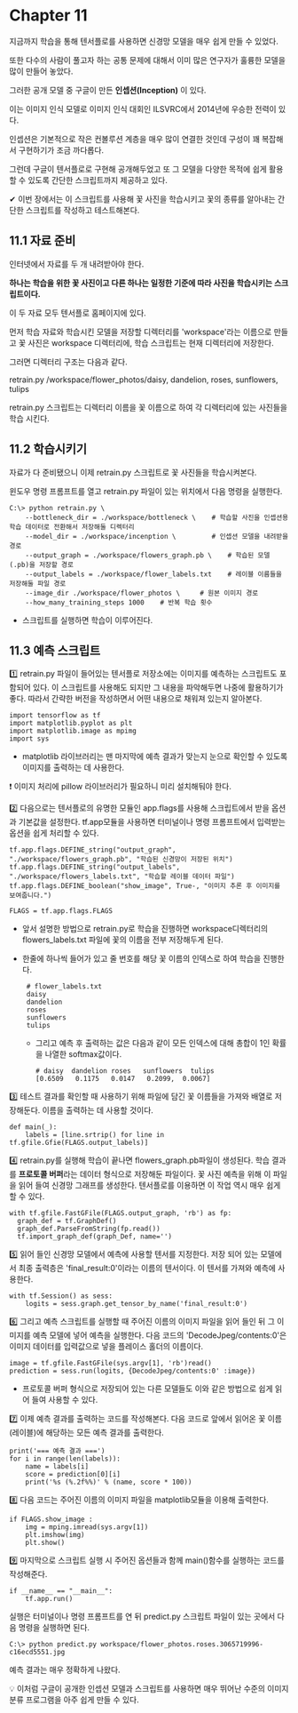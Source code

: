 # Chapter 11

지금까지 학습을 통해 텐서플로를 사용하면 신경망 모델을 매우 쉽게 만들 수 있었다.

또한 다수의 사람이 풀고자 하는 공통 문제에 대해서 이미 많은 연구자가 훌륭한 모델을 많이 만들어 놓았다.

그러한 공개 모델 중 구글이 만든 **인셉션(Inception)** 이 있다.

이는 이미지 인식 모델로 이미지 인식 대회인 ILSVRC에서 2014년에 우승한 전력이 있다.

인셉션은 기본적으로 작은 컨볼루션 계층을 매우 많이 연결한 것인데 구성이 꽤 복잡해서 구현하기가 조금 까다롭다.

그런데 구글이 텐서플로로 구현해 공개해두었고 또 그 모델을 다양한 목적에 쉽게 활용할 수 있도록 간단한 스크립트까지 제공하고 있다.

✔ 이번 장에서는 이 스크립트를 사용해 꽃 사진을 학습시키고 꽃의 종류를 알아내는 간단한 스크립트를 작성하고 테스트해본다.

## 11.1 자료 준비

인터넷에서 자료를 두 개 내려받아야 한다.

**하나는 학습을 위한 꽃 사진이고 다른 하나는 일정한 기준에 따라 사진을 학습시키는 스크립트이다.**

이 두 자료 모두 텐서플로 홈페이지에 있다.

먼저 학습 자료와 학습시킨 모델을 저장할 디렉터리를 'workspace'라는 이름으로 만들고 꽃 사진은 workspace 디렉터리에, 학습 스크립트는 현재 디렉터리에 저장한다.

그러면 디렉터리 구조는 다음과 같다.

retrain.py /workspace/flower_photos/daisy, dandelion, roses, sunflowers, tulips

retrain.py 스크립트는 디렉터리 이름을 꽃 이름으로 하여 각 디렉터리에 있는 사진들을 학습 시킨다.

## 11.2 학습시키기

자료가 다 준비됐으니 이제 retrain.py 스크립트로 꽃 사진들을 학습시켜본다.

윈도우 명령 프롬프트를 열고 retrain.py 파일이 있는 위치에서 다음 명령을 실행한다.

    C:\> python retrain.py \
        --bottleneck_dir = ./workspace/bottleneck \    # 학습할 사진을 인셉션용 학습 데이터로 전환해서 저장해둘 디렉터리
        --model_dir = ./workspace/incenption \         # 인셉션 모델을 내려받을 경로
        --output_graph = ./workspace/flowers_graph.pb \    # 학습된 모델(.pb)을 저장할 경로
        --output_labels = ./workspace/flower_labels.txt    # 레이블 이름들을 저장해둘 파일 경로
        --image_dir ./workspace/flower_photos \     # 원본 이미지 경로
        --how_many_training_steps 1000    # 반복 학습 횟수
        
  - 스크립트를 실행하면 학습이 이루어진다.

## 11.3 예측 스크립트

1️⃣ retrain.py 파일이 들어있는 텐서플로 저장소에는 이미지를 예측하는 스크립트도 포함되어 있다. 이 스크립트를 사용해도 되지만 그 내용을 파악해두면 나중에 활용하기가 좋다. 따라서 간략한 버전을 작성하면서 어떤 내용으로 채워져 있는지 알아본다.

    import tensorflow as tf
    import matplotlib.pyplot as plt
    import matplotlib.image as mpimg
    import sys

  - matplotlib 라이브러리는 맨 마지막에 예측 결과가 맞는지 눈으로 확인할 수 있도록 이미지를 출력하는 데 사용한다.

   ❗ 이미지 처리에 pillow 라이브러리가 필요하니 미리 설치해둬야 한다.

2️⃣ 다음으로는 텐서플로의 유명한 모듈인 app.flags를 사용해 스크립트에서 받을 옵션과 기본값을 설정한다. tf.app모듈을 사용하면 터미널이나 명령 프롬프트에서 입력받는 옵션을 쉽게 처리할 수 있다.

    tf.app.flags.DEFINE_string("output_graph", "./workspace/flowers_graph.pb", "학습된 신경망이 저장된 위치")
    tf.app.flags.DEFINE_string("output_labels", "./workspace/flowers_labels.txt", "학습할 레이블 데이터 파일")
    tf.app.flags.DEFINE_boolean("show_image", True-, "이미지 추론 후 이미지를 보여줍니다.")
    
    FLAGS = tf.app.flags.FLAGS
    
 - 앞서 설명한 방법으로 retrain.py로 학습을 진행하면 workspace디렉터리의 flowers_labels.txt 파일에 꽃의 이름을 전부 저장해두게 된다.
 - 한줄에 하나씩 들어가 있고 줄 번호를 해당 꽃 이름의 인덱스로 하여 학습을 진행한다.

        # flower_labels.txt
        daisy
        dandelion
        roses
        sunflowers
        tulips
        
   - 그리고 예측 후 출력하는 값은 다음과 같이 모든 인덱스에 대해 총합이 1인 확률을 나열한 softmax값이다.

         # daisy  dandelion roses   sunflowers  tulips
         [0.6509   0.1175   0.0147   0.2099,  0.0067]

3️⃣ 테스트 결과를 확인할 때 사용하기 위해 파일에 담긴 꽃 이름들을 가져와 배열로 저장해둔다. 이름을 출력하는 데 사용할 것이다.

    def main(_):
        labels = [line.srtrip() for line in tf.gfile.Gfie(FLAGS.output_labels)]
       
4️⃣ retrain.py를 실행해 학습이 끝나면 flowers_graph.pb파일이 생성된다. 학습 결과를 **프로토콜 버퍼**라는 데이터 형식으로 저장해둔 파일이다. 꽃 사진 예측을 위해 이 파일을 읽어 들여 신경망 그래프를 생성한다. 텐서플로를 이용하면 이 작업 역시 매우 쉽게 할 수 있다.

    with tf.gfile.FastGFile(FLAGS.output_graph, 'rb') as fp:
      graph_def = tf.GraphDef()
      graph_def.ParseFromString(fp.read())
      tf.import_graph_def(graph_Def, name='')
    
5️⃣ 읽어 들인 신경망 모델에서 예측에 사용할 텐서를 지정한다. 저장 되어 있는 모델에서 최종 출력층은 'final_result:0'이라는 이름의 텐서이다. 이 텐서를 가져와 예측에 사용한다.

    with tf.Session() as sess:  
        logits = sess.graph.get_tensor_by_name('final_result:0')
        
6️⃣ 그리고 예측 스크립트를 실행할 때 주어진 이름의 이미지 파일을 읽어 들인 뒤 그 이미지를 예측 모델에 넣어 예측을 실행한다. 다음 코드의 'DecodeJpeg/contents:0'은 이미지 데이터를 입력값으로 넣을 플레이스 홀더의 이름이다.

    image = tf.gfile.FastGFile(sys.argv[1], 'rb')read()
    prediction = sess.run(logits, {DecodeJpeg/contents:0' :image})
    
  - 프로토콜 버퍼 형식으로 저장되어 있는 다른 모델들도 이와 같은 방법으로 쉽게 읽어 들여 사용할 수 있다.

7️⃣ 이제 예측 결과를 출력하는 코드를 작성해본다. 다음 코드로 앞에서 읽어온 꽃 이름(레이블)에 해당하는 모든 예측 결과를 출력한다.

    print('=== 예측 결과 ===')
    for i in range(len(labels)):
        name = labels[i]
        score = prediction[0][i]
        print('%s (%.2f%%)' % (name, score * 100))
        
8️⃣ 다음 코드는 주어진 이름의 이미지 파일을 matplotlib모듈을 이용해 출력한다.

    if FLAGS.show_image :
        img = mping.imread(sys.argv[1])
        plt.imshow(img)
        plt.show()
        
9️⃣ 마지막으로 스크립트 실행 시 주어진 옵션들과 함께 main()함수를 실행하는 코드를 작성해준다.

    if __name__ == "__main__":
        tf.app.run()
        
실행은 터미널이나 명령 프롬프트를 연 뒤 predict.py 스크립트 파일이 있는 곳에서 다음 명령을 실행하면 된다.

    C:\> python predict.py workspace/flower_photos.roses.3065719996-c16ecd5551.jpg
    
예측 결과는 매우 정확하게 나왔다. 

💡 이처럼 구글이 공개한 인셉션 모델과 스크립트를 사용하면 매우 뛰어난 수준의 이미지 분류 프로그램을 아주 쉽게 만들 수 있다.

    
    
    
    
    
    
    
    
    
    
    
    
    
    
    
    
    
    
    
    
    
    
    
    
    
    
    
    
    
    
    
    
    
    
    
    
    
    









